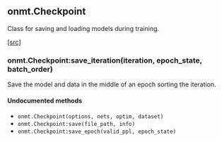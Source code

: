 <a name="onmt.Checkpoint.dok"></a>


## onmt.Checkpoint ##

Class for saving and loading models during training.

<a class="entityLink" href="https://github.com/opennmt/opennmt/blob/71aa250c35a20c1cf83f5f0150c1f900dc11d096/lib/train/checkpoint.lua#L34">[src]</a>
<a name="onmt.Checkpoint:save_iteration"></a>


### onmt.Checkpoint:save_iteration(iteration, epoch_state, batch_order) ###

 Save the model and data in the middle of an epoch sorting the iteration. 


#### Undocumented methods ####

<a name="onmt.Checkpoint"></a>
 * `onmt.Checkpoint(options, nets, optim, dataset)`
<a name="onmt.Checkpoint:save"></a>
 * `onmt.Checkpoint:save(file_path, info)`
<a name="onmt.Checkpoint:save_epoch"></a>
 * `onmt.Checkpoint:save_epoch(valid_ppl, epoch_state)`
